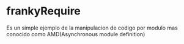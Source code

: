 # frankyRequire
Es un simple ejemplo de la manipulacion de codigo por modulo mas conocido como AMD(Asynchronous module definition)

